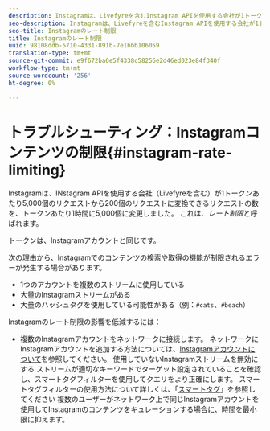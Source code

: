 ```yaml
---
description: Instagramは、Livefyreを含むInstagram APIを使用する会社が1トークンあたり5,000個のリクエストから200個のリクエストに行えるリクエストの数を変更しました。 これは、レート制限と呼ばれます。
seo-description: Instagramは、Livefyreを含むInstagram APIを使用する会社が1トークンあたり5,000個のリクエストから200個のリクエストに行えるリクエストの数を変更しました。 これは、レート制限と呼ばれます。
seo-title: Instagramのレート制限
title: Instagramのレート制限
uuid: 98108ddb-5710-4331-891b-7e1bbb106059
translation-type: tm+mt
source-git-commit: e9f672ba6e5f4338c58256e2d46ed023e84f340f
workflow-type: tm+mt
source-wordcount: '256'
ht-degree: 0%

---
```



# トラブルシューティング：Instagramコンテンツの制限{#instagram-rate-limiting}

Instagramは、INstagram APIを使用する会社（Livefyreを含む）が1トークンあたり5,000個のリクエストから200個のリクエストに変換できるリクエストの数を、トークンあたり1時間に5,000個に変更しました。 これは、*レート制限*&#x200B;と呼ばれます。

トークンは、Instagramアカウントと同じです。

次の理由から、Instagramでのコンテンツの検索や取得の機能が制限されるエラーが発生する場合があります。

* 1つのアカウントを複数のストリームに使用している
* 大量のInstagramストリームがある
* 大量のハッシュタグを使用している可能性がある（例：`#cats`、`#beach`）

Instagramのレート制限の影響を低減するには：

* 複数のInstagramアカウントをネットワークに接続します。 ネットワークにInstagramアカウントを追加する方法については、[Instagramアカウントについて](/help/using/c-users-creating-accounts-with-studio-access/t-configure-social-accout-instagram/c-about-instagram-accounts.md)を参照してください。
使用していないInstagramストリームを無効にする
ストリームが適切なキーワードでターゲット設定されていることを確認し、スマートタグフィルターを使用してクエリをより正確にします。 スマートタグフィルターの使用方法について詳しくは、「[スマートタグ](/help/using/c-features-livefyre/c-smart-tags/c-smart-tags.md)」を参照してください
複数のユーザーがネットワーク上で同じInstagramアカウントを使用してInstagramのコンテンツをキュレーションする場合に、時間を最小限に抑えます。
